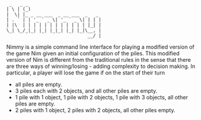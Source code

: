 ```
 _   _ _                           
| \ | (_)                                
|  \| |_ _ __ ___  _ __ ___  _   _ 
| . ` | | '_ ` _ \| '_ ` _ \| | | |
| |\  | | | | | | | | | | | | |_| |
\_| \_/_|_| |_| |_|_| |_| |_|\__, |
                              __/ |        
```

Nimmy is a simple command line interface for playing a modified version of the game Nim given an initial configuration
of the piles. This modified version of Nim is different from the traditional rules in the sense that there are three ways
of winning/losing - adding complexity to decision making. In particular, a player will lose the game if on the start
of their turn

- all piles are empty.
- 3 piles each with 2 objects, and all other piles are empty.
- 1 pile with 1 object, 1 pile with 2 objects, 1 pile with 3 objects, all other piles are empty.
- 2 piles with 1 object, 2 piles with 2 objects, all other piles empty. 



